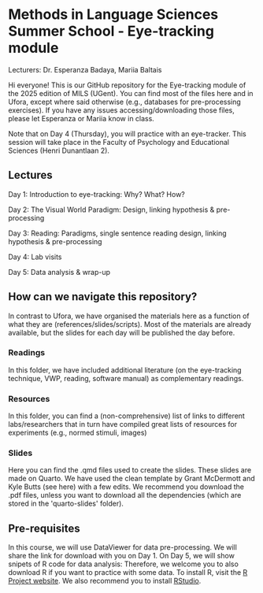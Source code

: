 # Methods in Language Sciences Summer School - Eye-tracking module

Lecturers: Dr. Esperanza Badaya, Mariia Baltais

Hi everyone! This is our GitHub repository for the Eye-tracking module of the 2025 edition of MILS (UGent). You can find most of the files here and in Ufora, except where said otherwise (e.g., databases for pre-processing exercises). If you have any issues accessing/downloading those files, please let Esperanza or Mariia know in class.

Note that on Day 4 (Thursday), you will practice with an eye-tracker. This session will take place in the Faculty of Psychology and Educational Sciences (Henri Dunantlaan 2).

## Lectures

Day 1: Introduction to eye-tracking: Why? What? How?

Day 2: The Visual World Paradigm: Design, linking hypothesis & pre-processing

Day 3: Reading: Paradigms, single sentence reading design, linking hypothesis & pre-processing

Day 4: Lab visits

Day 5: Data analysis & wrap-up

## How can we navigate this repository?

In contrast to Ufora, we have organised the materials here as a function of what they are (references/slides/scripts). Most of the materials are already available, but the slides for each day will be published the day before.

### Readings

In this folder, we have included additional literature (on the eye-tracking technique, VWP, reading, software manual) as complementary readings.

### Resources

In this folder, you can find a (non-comprehensive) list of links to different labs/researchers that in turn have compiled great lists of resources for experiments (e.g., normed stimuli, images)

### Slides

Here you can find the .qmd files used to create the slides. These slides are made on Quarto. We have used the clean template by Grant McDermott and Kyle Butts (see here) with a few edits. We recommend you download the .pdf files, unless you want to download all the dependencies (which are stored in the 'quarto-slides' folder).

## Pre-requisites

In this course, we will use DataViewer for data pre-processing. We will share the link for download with you on Day 1. On Day 5, we will show snipets of R code for data analysis: Therefore, we welcome you to also download R if you want to practice with some data. To install R, visit the [R Project website](https://www.r-project.org/). We also recommend you to install [RStudio](https://posit.co/). 
